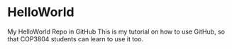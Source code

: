 # HelloWorld
My HelloWorld Repo in GitHub
This is my tutorial on how to use GitHub, so that COP3804 students can learn to use it too.

